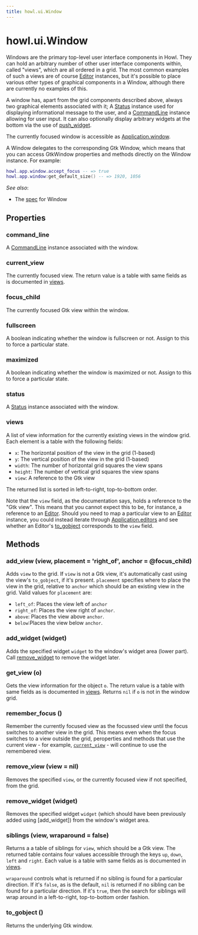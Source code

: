 ```yaml
---
title: howl.ui.Window
---
```


# howl.ui.Window

Windows are the primary top-level user interface components in Howl. They can
hold an arbitrary number of other user interface components within, called
"views", which are all ordered in a grid. The most common examples of such a
views are of course [Editor] instances, but it's possible to place various other
types of graphical components in a Window, although there are currently no
examples of this.

A window has, apart from the grid components described above, always two
graphical elements associated with it; A [Status] instance used for displaying
informational message to the user, and a [CommandLine] instance allowing for
user input. It can also optionally display arbitrary widgets at the bottom via
the use of [push_widget].

The currently focused window is accessible as
[Application.window](../application.html#window).

A Window delegates to the corresponding Gtk Window, which means that you can
access GtkWindow properties and methods directly on the Window instance. For
example:

```lua
howl.app.window.accept_focus -- => true
howl.app.window:get_default_size() -- => 1920, 1056
```

_See also_:

- The [spec](../../spec/ui/window_spec.html) for Window

## Properties

### command_line

A [CommandLine] instance associated with the window.

### current_view

The currently focused view. The return value is a table with same fields as is
documented in [views](#views).

### focus_child

The currently focused Gtk view within the window.

### fullscreen

A boolean indicating whether the window is fullscreen or not. Assign to this to
force a particular state.

### maximized

A boolean indicating whether the window is maximized or not. Assign to this to
force a particular state.

### status

A [Status] instance associated with the window.

### views

A list of view information for the currently existing views in the window grid.
Each element is a table with the following fields:

- `x`: The horizontal position of the view in the grid (1-based)
- `y`: The vertical position of the view in the grid (1-based)
- `width`: The number of horizontal grid squares the view spans
- `height`: The number of vertical grid squares the view spans
- `view`: A reference to the Gtk view

The returned list is sorted in left-to-right, top-to-bottom order.

Note that the `view` field, as the documentation says, holds a reference to the
"Gtk view". This means that you cannot expect this to be, for instance, a
reference to an [Editor]. Should you need to map a particular view to an
[Editor] instance, you could instead iterate through
[Application.editors](../application.html#editors) and see whether an Editor's
[to_gobject](editor.html#to_gobject) corresponds to the `view` field.

## Methods

### add_view (view, placement = 'right_of', anchor = @focus_child)

Adds `view` to the grid. If `view` is not a Gtk view, it's automatically cast
using the view's `to_gobject`, if it's present. `placement` specifies where to
place the view in the grid, relative to `anchor` which should be an existing
view in the grid. Valid values for `placement` are:

- `left_of`: Places the view left of `anchor`
- `right_of`: Places the view right of `anchor`.
- `above`: Places the view above `anchor`.
- `below`:Places the view below `anchor`.

### add_widget (widget)

Adds the specified widget `widget` to the window's widget area (lower part).
Call [remove_widget] to remove the widget later.

### get_view (o)

Gets the view information for the object `o`. The return value is a table with
same fields as is documented in [views](#views). Returns `nil` if `o` is not in
the window grid.

### remember_focus ()

Remember the currently focused view as the focussed view until the focus
switches to another view in the grid. This means even when the focus switches to
a view outside the grid, peroperties and methods that use the current view - for
example, [`current_view`](#current_view) - will continue to use the remembered
view.

### remove_view (view = nil)

Removes the specified `view`, or the currently focused view if not specified,
from the grid.

### remove_widget (widget)

Removes the specified widget `widget` (which should have been previously added
using [add_widget]) from the window's widget area.

### siblings (view, wraparound = false)

Returns a a table of siblings for `view`, which should be a Gtk view. The
returned table contains four values accessible through the keys `up`, `down`,
`left` and `right`. Each value is a table with same fields as is documented in
[views](#views).

`wraparound` controls what is returned if no sibling is found for a particular
direction. If it's `false`, as is the default, `nil` is returned if no sibling
can be found for a particular direction. If it's `true`, then the search for
siblings will wrap around in a left-to-right, top-to-bottom order fashion.

### to_gobject ()

Returns the underlying Gtk window.

[CommandLine]: command_line.html
[Editor]: editor.html
[Status]: status.html
[push_widget]: #push_widget
[remove_widget]: #remove_widget

